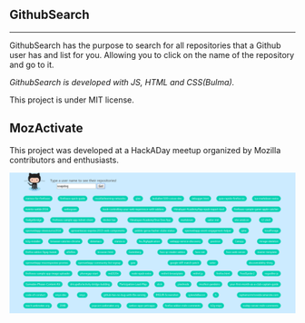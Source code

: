 ## GithubSearch
---

GithubSearch has the purpose to search for all repositories that
a Github user has and list for you. Allowing you to click on
the name of the repository and go to it.

*GithubSearch is developed with JS, HTML and CSS(Bulma).*

This project is under MIT license.

## MozActivate
This project was developed at a HackADay meetup organized
by Mozilla contributors and enthusiasts.

![alt tag](https://github.com/lays147/GithubSearch/blob/master/img/example.png)
